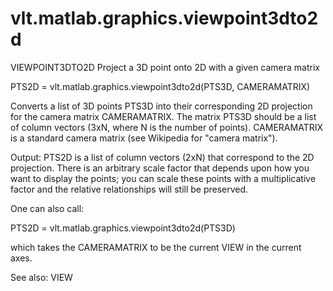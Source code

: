 # vlt.matlab.graphics.viewpoint3dto2d

  VIEWPOINT3DTO2D Project a 3D point onto 2D with a given camera matrix
 
   PTS2D = vlt.matlab.graphics.viewpoint3dto2d(PTS3D, CAMERAMATRIX)
 
   Converts a list of 3D points PTS3D into their corresponding
   2D projection for the camera matrix CAMERAMATRIX.  The matrix PTS3D should be
   a list of column vectors (3xN, where N is the number of points). CAMERAMATRIX
   is a standard camera matrix (see Wikipedia for "camera matrix").
 
   Output: PTS2D is a list of column vectors (2xN) that correspond to the 
   2D projection.  There is an arbitrary scale factor that depends upon how
   you want to display the points; you can scale these points with a multiplicative
   factor and the relative relationships will still be preserved.
   
   One can also call:
 
   PTS2D = vlt.matlab.graphics.viewpoint3dto2d(PTS3D)
 
   which takes the CAMERAMATRIX to be the current VIEW in the current axes.
 
 
   See also: VIEW
